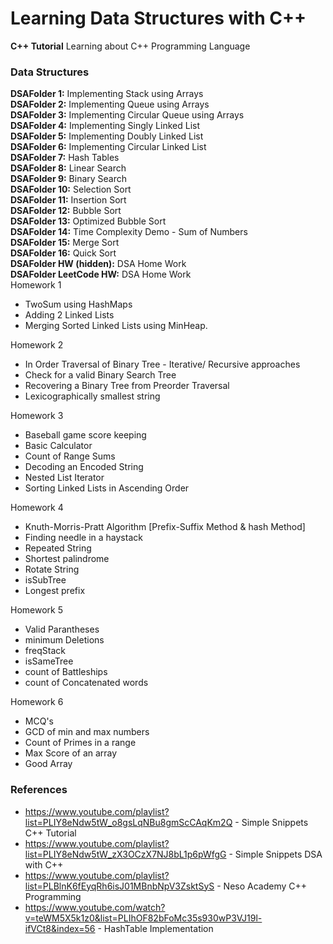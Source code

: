 # Learning Data Structures with C++

**C++ Tutorial** Learning about C++ Programming Language

### Data Structures
**DSAFolder 1:** Implementing Stack using Arrays <br>
**DSAFolder 2:** Implementing Queue using Arrays <br>
**DSAFolder 3:** Implementing Circular Queue using Arrays <br>
**DSAFolder 4:** Implementing Singly Linked List <br>
**DSAFolder 5:** Implementing Doubly Linked List <br>
**DSAFolder 6:** Implementing Circular Linked List <br>
**DSAFolder 7:** Hash Tables <br>
**DSAFolder 8:** Linear Search <br>
**DSAFolder 9:** Binary Search <br>
**DSAFolder 10:** Selection Sort <br>
**DSAFolder 11:** Insertion Sort <br>
**DSAFolder 12:** Bubble Sort <br>
**DSAFolder 13:** Optimized Bubble Sort <br>
**DSAFolder 14:** Time Complexity Demo - Sum of Numbers <br>
**DSAFolder 15:** Merge Sort <br>
**DSAFolder 16:** Quick Sort <br>
**DSAFolder HW (hidden):** DSA Home Work  <br>
**DSAFolder LeetCode HW:** DSA Home Work  <br>
Homework 1 <br>
- TwoSum using HashMaps <br>
- Adding 2 Linked Lists <br>
- Merging Sorted Linked Lists using MinHeap. <br>

Homework 2 <br>
- In Order Traversal of Binary Tree - Iterative/ Recursive approaches <br>
- Check for a valid Binary Search Tree <br>
- Recovering a Binary Tree from Preorder Traversal <br>
- Lexicographically smallest string <br>

Homework 3 <br>
- Baseball game score keeping <br>
- Basic Calculator <br>
- Count of Range Sums <br>
- Decoding an Encoded String <br>
- Nested List Iterator <br>
- Sorting Linked Lists in Ascending Order <br>

Homework 4 <br>
- Knuth-Morris-Pratt Algorithm [Prefix-Suffix Method & hash Method] <br>
- Finding needle in a haystack <br>
- Repeated String <br>
- Shortest palindrome <br>
- Rotate String <br>
- isSubTree <br>
- Longest prefix <br>

Homework 5
- Valid Parantheses <br>
- minimum Deletions <br>
- freqStack <br>
- isSameTree <br>
- count of Battleships <br>
- count of Concatenated words <br>

Homework 6
- MCQ's <br>
- GCD of min and max numbers <br>
- Count of Primes in a range <br>
- Max Score of an array <br>
- Good Array

### References
- https://www.youtube.com/playlist?list=PLIY8eNdw5tW_o8gsLqNBu8gmScCAqKm2Q - Simple Snippets C++ Tutorial
- https://www.youtube.com/playlist?list=PLIY8eNdw5tW_zX3OCzX7NJ8bL1p6pWfgG - Simple Snippets DSA with C++
- https://www.youtube.com/playlist?list=PLBlnK6fEyqRh6isJ01MBnbNpV3ZsktSyS - Neso Academy C++ Programming
- https://www.youtube.com/watch?v=teWM5X5k1z0&list=PLIhOF82bFoMc35s930wP3VJ19l-ifVCt8&index=56 - HashTable Implementation